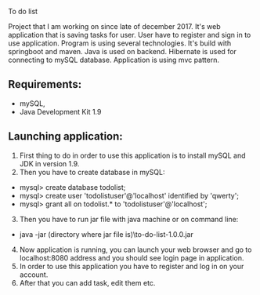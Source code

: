 To do list

Project that I am working on since late of december 2017. It's web application that is saving tasks for user. User have to register and sign in to use application. Program is using several technologies. It's build with springboot and maven. Java is used on backend. Hibernate is used for connecting to mySQL database. Application is using mvc pattern.

## Requirements:
- mySQL,
- Java Development Kit 1.9

## Launching application:
1.  First thing to do in order to use this application is to install mySQL and JDK in version 1.9. 
2.  Then you have to create database in mySQL:
- mysql> create database todolist;
- mysql> create user 'todolistuser'@'localhost' identified by
'qwerty';
- mysql> grant all on todolist.* to 'todolistuser'@'localhost';
3. Then you have to run jar file with java machine or on command line:
- java -jar (directory where jar file is)\to-do-list-1.0.0.jar
4. Now application is running, you can launch your web browser and go to localhost:8080 address and you should see login page in application.
5. In order to use this application you have to register and log in on your account.
6. After that you can add task, edit them etc.

